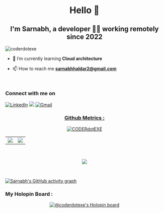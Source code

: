 <h1 align="center">Hello 👋</h1>  
<h2 align="center">I'm Sarnabh, a developer 👨‍💻 working remotely since 2022</h2>

<p align="left"> <img src="https://komarev.com/ghpvc/?username=coderdotexe&label=Profile%20views&color=0e75b6&style=flat" alt="coderdotexe" /> </p>



- 🌱 I’m currently learning **Cloud architecture**

- 📫 How to reach me **sarnabhhaldar2@gmail.com**

<br>

<h3 align="left">Connect with me on</h3>
<p align="left">
<a href="https://www.linkedin.com/in/sarnabh-haldar/" target="_blank"><img alt="LinkedIn" src="https://img.shields.io/badge/linkedin%20-%230077B5.svg?&style=for-the-badge&logo=linkedin&logoColor=white" /></a>
<a href="https://twitter.com/Sarnabh_2310" target="_blank"><img src="https://img.shields.io/badge/twitter-%2300acee.svg?&style=for-the-badge&logo=twitter&logoColor=white&alt=twitter" /></a>
<a href="mailto:sarnabhhaldar2@gmail.com"><img  alt="Gmail" src="https://img.shields.io/badge/Gmail-D14836?style=for-the-badge&logo=gmail&logoColor=white" />
</p>
<h3 align="center">Github Metrics : </h3>


<table align="center">
<tr>
<p align="center"> <a href="https://github.com/ryo-ma/github-profile-trophy"><img src="https://github-profile-trophy.vercel.app/?username=coderdotexe&theme=gruvbox&no-frame=true&column=-1" alt="CODERdotEXE" /></a> </p>
<td><img src="https://github-readme-stats.vercel.app/api/top-langs?username=coderdotexe&show_icons=true&locale=en&layout=compact&theme=gruvbox" />
</td>
<td>
<img src="https://github-readme-stats.vercel.app/api?username=coderdotexe&include_all_commits=true&count_private=true&show_icons=true&line_height=20&theme=gruvbox"/>
</td>
</tr>
</table>
<br />
<p align="center">
<img align="center" src="https://github-readme-streak-stats.herokuapp.com/?user=coderdotexe&theme=gruvbox&hide_border=true&stroke=0000&background=060A0CD" />
</p>

<br>

[![Sarnabh's GitHub activity graph](https://activity-graph.herokuapp.com/graph?username=coderdotexe&bg_color=282828&color=dea92e&line=dea92e&point=FFFFFF&hide_border=true)](https://github.com/Subhojit666)

<div align="center">
<h3 align="left">My Holopin Board : </h3>

[![@coderdotexe's Holopin board](https://holopin.me/coderdotexe)](https://holopin.io/@coderdotexe)
</div>



